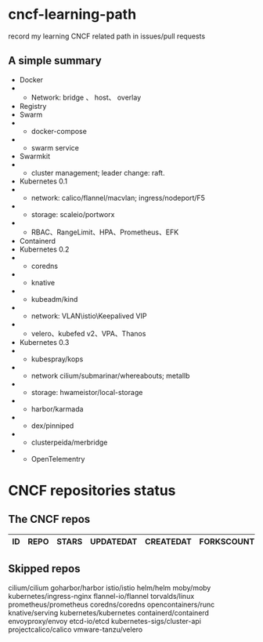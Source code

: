 # cncf-learning-path
record my learning CNCF related path in issues/pull requests

## A simple summary
- Docker
- - Network: bridge 、 host、 overlay
- Registry
- Swarm
- - docker-compose
- - swarm service
- Swarmkit
- - cluster management; leader change: raft.
- Kubernetes 0.1
- - network: calico/flannel/macvlan; ingress/nodeport/F5
- - storage: scaleio/portworx
- - RBAC、RangeLimit、HPA、Prometheus、EFK
- Containerd
- Kubernetes 0.2
- - coredns
- - knative
- - kubeadm/kind
- - network: VLAN\istio\Keepalived VIP
- - velero、kubefed v2、VPA、Thanos
- Kubernetes 0.3
- - kubespray/kops
- - network cilium/submarinar/whereabouts; metallb
- - storage: hwameistor/local-storage
- - harbor/karmada
- - dex/pinniped
- - clusterpeida/merbridge
- - OpenTelementry

# CNCF repositories status
<!--START_SECTION:github_repos-->
## The CNCF repos
| ID | REPO | STARS | UPDATEDAT | CREATEDAT | FORKSCOUNT |
|----|------|-------|-----------|-----------|------------|



## Skipped repos
cilium/cilium
goharbor/harbor
istio/istio
helm/helm
moby/moby
kubernetes/ingress-nginx
flannel-io/flannel
torvalds/linux
prometheus/prometheus
coredns/coredns
opencontainers/runc
knative/serving
kubernetes/kubernetes
containerd/containerd
envoyproxy/envoy
etcd-io/etcd
kubernetes-sigs/cluster-api
projectcalico/calico
vmware-tanzu/velero<!--END_SECTION:github_repos-->
